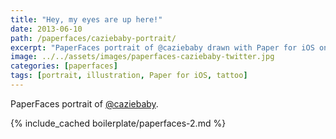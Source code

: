 ```yaml
---
title: "Hey, my eyes are up here!"
date: 2013-06-10
path: /paperfaces/caziebaby-portrait/
excerpt: "PaperFaces portrait of @caziebaby drawn with Paper for iOS on an iPad."
image: ../../assets/images/paperfaces-caziebaby-twitter.jpg
categories: [paperfaces]
tags: [portrait, illustration, Paper for iOS, tattoo]
---
```


PaperFaces portrait of [@caziebaby](https://twitter.com/caziebaby).

{% include_cached boilerplate/paperfaces-2.md %}
